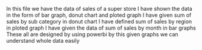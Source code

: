 In this file we have the data of sales of a super store
I have shown the data in the form of bar graph, donut chart and ploted graph
I have given sum of sales by sub category in donut chart
I have defined sum of sales by region in ploted graph
I have given the data of sum of sales by month in bar graphs
These all are designed by using powerbi by this given graphs we can understand whole data easily
